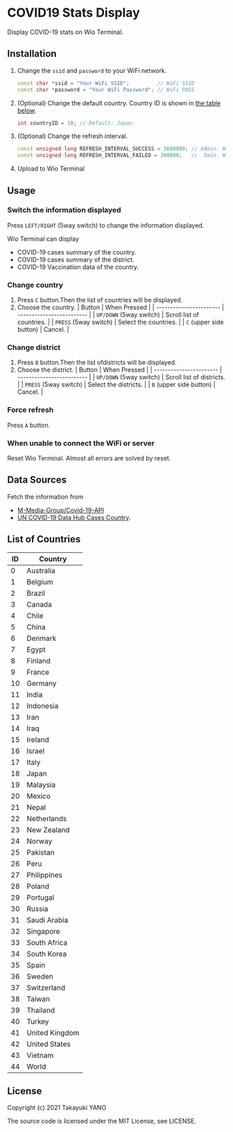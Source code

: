 COVID19 Stats Display
=====================

Display COVID-19 stats on Wio Terminal.

## Installation
1. Change the `ssid` and `password` to your WiFi network.
   ```c++:src/main.cpp
   const char *ssid = "Your WiFi SSID";         // WiFi SSID
   const char *password = "Your WiFi Password"; // WiFi PASS
   ```
2. (Optional) Change the default country. Country ID is shown in [the table below](#list-of-countries).
   ```c++:src/main.cpp
   int countryID = 18; // Default: Japan
   ```
3. (Optional) Change the refresh interval.
   ```c++:src/main.cpp
   const unsigned long REFRESH_INTERVAL_SUCCESS = 3600000; // 60min. When it succeeds to fetch the data.
   const unsigned long REFRESH_INTERVAL_FAILED = 300000;   //  5min. When it fails to fetch the data.
   ```
4. Upload to Wio Terminal

## Usage
### Switch the information displayed
Press `LEFT/RIGHT` (5way switch) to change the information displayed.

Wio Terminal can display
- COVID-19 cases summary of the country.
- COVID-19 cases summary of the district.
- COVID-19 Vaccination data of the country.

### Change country
1. Press `C` button.Then the list of countries will be displayed.
2. Choose the country.
   | Button                  | When Pressed              |
   | ----------------------- | ------------------------- |
   | `UP/DOWN` (5way switch) | Scroll list of countries. |
   | `PRESS` (5way switch)   | Select the countries.     |
   | `C` (upper side button) | Cancel.                   |

### Change district
1. Press `B` button.Then the list ofdistricts will be displayed.
2. Choose the district.
   | Button                  | When Pressed              |
   | ----------------------- | ------------------------- |
   | `UP/DOWN` (5way switch) | Scroll list of districts. |
   | `PRESS` (5way switch)   | Select the districts.     |
   | `B` (upper side button) | Cancel.                   |

### Force refresh
Press `A` button.

### When unable to connect the WiFi or server
Reset Wio Terminal.
Almost all errors are solved by reset.

## Data Sources
Fetch the information from
- [M-Media-Group/Covid-19-API](https://github.com/M-Media-Group/Covid-19-API)
- [UN COVID-19 Data Hub Cases Country](https://covid-19-data.unstatshub.org/datasets/1cb306b5331945548745a5ccd290188e_2).

## List of Countries
| ID  | Country        |
| --- | -------------- |
| 0   | Australia      |
| 1   | Belgium        |
| 2   | Brazil         |
| 3   | Canada         |
| 4   | Chile          |
| 5   | China          |
| 6   | Denmark        |
| 7   | Egypt          |
| 8   | Finland        |
| 9   | France         |
| 10  | Germany        |
| 11  | India          |
| 12  | Indonesia      |
| 13  | Iran           |
| 14  | Iraq           |
| 15  | Ireland        |
| 16  | Israel         |
| 17  | Italy          |
| 18  | Japan          |
| 19  | Malaysia       |
| 20  | Mexico         |
| 21  | Nepal          |
| 22  | Netherlands    |
| 23  | New Zealand    |
| 24  | Norway         |
| 25  | Pakistan       |
| 26  | Peru           |
| 27  | Philippines    |
| 28  | Poland         |
| 29  | Portugal       |
| 30  | Russia         |
| 31  | Saudi Arabia   |
| 32  | Singapore      |
| 33  | South Africa   |
| 34  | South Korea    |
| 35  | Spain          |
| 36  | Sweden         |
| 37  | Switzerland    |
| 38  | Taiwan         |
| 39  | Thailand       |
| 40  | Turkey         |
| 41  | United Kingdom |
| 42  | United States  |
| 43  | Vietnam        |
| 44  | World          |

## License
Copyright (c) 2021 Takayuki YANO

The source code is licensed under the MIT License, see LICENSE.
